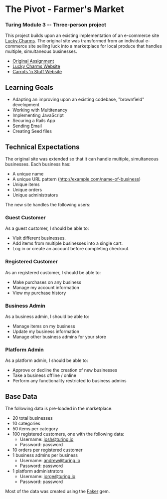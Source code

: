 # The Pivot - Farmer's Market

### Turing Module 3 -- Three-person project

This project builds upon an existing implementation of an e-commerce site [Lucky Charms](https://github.com/ksk5280/lucky-charms). The original site was transformed from an individual e-commerce site selling luck into a marketplace for local produce that handles multiple, simultaneous businesses. 

* [Original Assignment](https://github.com/turingschool/lesson_plans/blob/master/ruby_03-professional_rails_applications/the_pivot.md)
* [Lucky Charms Website](https://polar-reef-22111.herokuapp.com)
* [Carrots 'n Stuff Website](https://karrots-n-stuff.herokuapp.com)


## <a name="learning-goals"></a> Learning Goals

* Adapting an improving upon an existing codebase, "brownfield" development
* Working with Multitenancy
* Implementing JavaScript
* Securing a Rails App
* Sending Email
* Creating Seed files

## <a name="technical-expectations"></a> Technical Expectations

The original site was extended so that it can handle multiple, simultaneous businesses. Each business has:

* A unique name
* A unique URL pattern (http://example.com/name-of-business)
* Unique items
* Unique orders
* Unique administrators

The new site handles the following users:

### Guest Customer

As a guest customer, I should be able to:

* Visit different businesses.
* Add items from multiple businesses into a single cart.
* Log in or create an account before completing checkout.

### Registered Customer

As an registered customer, I should be able to:

* Make purchases on any business
* Manage my account information
* View my purchase history

### Business Admin

As a business admin, I should be able to:

* Manage items on my business
* Update my business information
* Manage other business admins for your store

### Platform Admin

As a platform admin, I should be able to:

* Approve or decline the creation of new businesses
* Take a business offline / online
* Perform any functionality restricted to business admins


## <a name="base-data"></a> Base Data

The following data is pre-loaded in the marketplace:

* 20 total businesses
* 10 categories
* 50 items per category
* 100 registered customers, one with the following data:
  * Username: josh@turing.io
  * Password: password
* 10 orders per registered customer
* 1 business admins per business
  * Username: andrew@turing.io
  * Password: password
* 1 platform administrators
  * Username: jorge@turing.io
  * Password: password

Most of the data was created using the [Faker](https://github.com/stympy/faker) gem.
